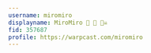 ```yaml
---
username: miromiro
displayname: MiroMiro 🎩 🔵 🏴‍☠️
fid: 357687
profile: https://warpcast.com/miromiro
---
```

